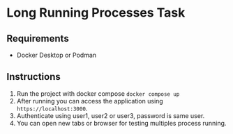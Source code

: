 # Long Running Processes Task

## Requirements
- Docker Desktop or Podman

## Instructions

1. Run the project with docker compose ``docker compose up``
2. After running you can access the application using ``https://localhost:3000``.
3. Authenticate using user1, user2 or user3, password is same user.
4. You can open new tabs or browser for testing multiples process running.